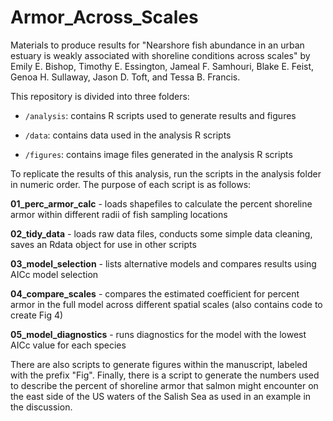 # Armor_Across_Scales
Materials to produce results for "Nearshore fish abundance in an urban estuary is weakly associated with shoreline conditions across scales" by Emily E. Bishop, Timothy E. Essington, Jameal F. Samhouri, Blake E. Feist, Genoa H. Sullaway, Jason D. Toft, and Tessa B. Francis. 

This repository is divided into three folders:

* `/analysis`: contains R scripts used to generate results and figures
    
* `/data`: contains data used in the analysis R scripts
    
* `/figures`: contains image files generated in the analysis R scripts

To replicate the results of this analysis, run the scripts in the analysis folder in numeric order. The purpose of each script is as follows:

**01_perc_armor_calc** - loads shapefiles to calculate the percent shoreline armor within different radii of fish sampling locations

**02_tidy_data** - loads raw data files, conducts some simple data cleaning, saves an Rdata object for use in other scripts

**03_model_selection** - lists alternative models and compares results using AICc model selection

**04_compare_scales** - compares the estimated coefficient for percent armor in the full model across different spatial scales (also contains code to create Fig 4)

**05_model_diagnostics** - runs diagnostics for the model with the lowest AICc value for each species

There are also scripts to generate figures within the manuscript, labeled with the prefix "Fig". Finally, there is a script to generate the numbers used to describe the percent of shoreline armor that salmon might encounter on the east side of the US waters of the Salish Sea as used in an example in the discussion. 

